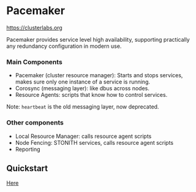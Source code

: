 Pacemaker
=========

https://clusterlabs.org

Pacemaker provides service level high availability, supporting practically any redundancy configuration in modern use.


### Main Components

* Pacemaker (cluster resource manager): Starts and stops services, makes sure only one instance of a service is running.
* Corosync (messaging layer): like dbus across nodes.
* Resource Agents: scripts that know how to control services.

Note: `heartbeat` is the old messaging layer, now deprecated.

### Other components

* Local Resource Manager: calls resource agent scripts
* Node Fencing: STONITH services, calls resource agent scripts
* Reporting


Quickstart
----------

[Here](pacemaker-quickstart)

